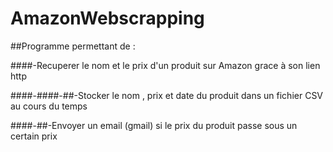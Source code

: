 # AmazonWebscrapping

##Programme permettant de :

####-Recuperer le nom et le prix d'un produit sur Amazon grace à son lien http

####-####-##-Stocker le nom , prix et date du produit dans un fichier CSV au cours du temps

####-##-Envoyer un email (gmail) si le prix du produit passe sous un certain prix 


